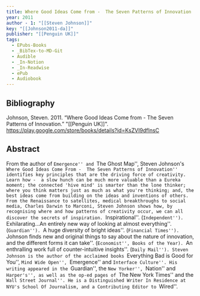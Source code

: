 ```yaml
---
title: Where Good Ideas Come from -  The Seven Patterns of Innovation
year: 2011
author - 1: "[[Steven Johnson]]"
key: "[[Johnson2011-da]]"
publisher: "[[Penguin UK]]"
tags:
  - EPubs-Books
  - _BibTex-to-MD-Git
  - Audible
  - _In-Notion
  - _In-Readwise
  - ePub
  - Audiobook
---
```


## Bibliography
Johnson, Steven. 2011. “Where Good Ideas Come from -  The Seven Patterns of Innovation.” "[[Penguin UK]]". https://play.google.com/store/books/details?id=KsZVI9dfInsC

## Abstract
From the author of ``Emergence'' and ``The Ghost Map'', Steven Johnson's ``Where Good Ideas Come From -  The Seven Patterns of Innovation'' identifies key principles that are the driving force of creativity. Learn how -  a slow hunch can be much more valuable than a Eureka moment; the connected 'hive mind' is smarter than the lone thinker; where you think matters just as much as what you're thinking; and, the best ideas come from building on the ideas and inventions of others. From the Renaissance to satellites, medical breakthroughs to social media, Charles Darwin to Marconi, Steven Johnson shows how, by recognising where and how patterns of creativity occur, we can all discover the secrets of inspiration. ``Inspirational''. (``Independent''). ``Exhilarating...An entirely new way of looking at almost everything''. (``Guardian''). ``A huge diversity of bright ideas''. (``Financial Times''). ``Johnson finds new and original things to say about the nature of innovation, and the different forms it can take''. (``Economist'', Books of the Year). ``An enthralling work full of counter-intuitive insights''. (``Daily Mail''). Steven Johnson is the author of the acclaimed books ``Everything Bad is Good for You'', ``Mind Wide Open'', ``Emergence'' and ``Interface Culture''. His writing appeared in the ``Guardian'', the ``New Yorker'', ``Nation'' and ``Harper's'', as well as the op-ed pages of ``The New York Times'' and the ``Wall Street Journal''. He is a Distinguished Writer In Residence at NYU's School Of Journalism, and a Contributing Editor to ``Wired''.